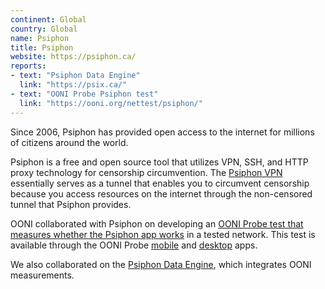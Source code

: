```yaml
---
continent: Global
country: Global
name: Psiphon
title: Psiphon
website: https://psiphon.ca/
reports:
- text: "Psiphon Data Engine"
  link: "https://psix.ca/"
- text: "OONI Probe Psiphon test"
  link: "https://ooni.org/nettest/psiphon/"
---
```


Since 2006, Psiphon has provided open access to the internet for millions of citizens around the world.

Psiphon is a free and open source tool that utilizes VPN, SSH, and HTTP proxy technology for censorship circumvention. The [Psiphon VPN](https://psiphon.ca/en/download.html) essentially serves as a tunnel that enables you to circumvent censorship because you access resources on the internet through the non-censored tunnel that Psiphon provides.

OONI collaborated with Psiphon on developing an [OONI Probe test that measures whether the Psiphon app works](https://ooni.org/nettest/psiphon/) in a tested network. This test is available through the OONI Probe [mobile](https://ooni.org/install/mobile) and [desktop](https://ooni.org/install/desktop) apps.

We also collaborated on the [Psiphon Data Engine](https://psix.ca/), which integrates OONI measurements.
